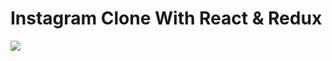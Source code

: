 # Instagram Clone With React & Redux

<img src="https://user-images.githubusercontent.com/41294736/91623684-c9126600-e9b5-11ea-88be-890756995095.png" />
